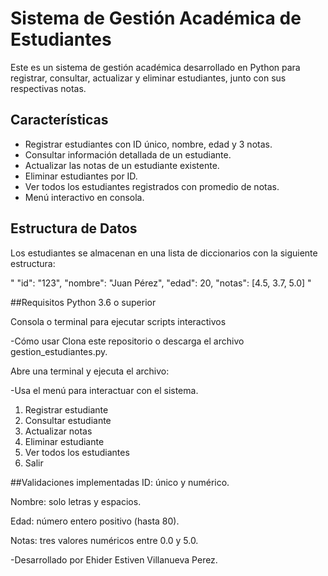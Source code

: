 # Sistema de Gestión Académica de Estudiantes

Este es un sistema de gestión académica desarrollado en Python para registrar, consultar, actualizar y eliminar estudiantes, junto con sus respectivas notas.

## Características

- Registrar estudiantes con ID único, nombre, edad y 3 notas.
- Consultar información detallada de un estudiante.
- Actualizar las notas de un estudiante existente.
- Eliminar estudiantes por ID.
- Ver todos los estudiantes registrados con promedio de notas.
- Menú interactivo en consola.

## Estructura de Datos

Los estudiantes se almacenan en una lista de diccionarios con la siguiente estructura:

"
  "id": "123",
  "nombre": "Juan Pérez",
  "edad": 20,
  "notas": [4.5, 3.7, 5.0]
"

##Requisitos
Python 3.6 o superior

Consola o terminal para ejecutar scripts interactivos

-Cómo usar
Clona este repositorio o descarga el archivo gestion_estudiantes.py.

Abre una terminal y ejecuta el archivo:

-Usa el menú para interactuar con el sistema.
1. Registrar estudiante
2. Consultar estudiante
3. Actualizar notas
4. Eliminar estudiante
5. Ver todos los estudiantes
6. Salir

##Validaciones implementadas
ID: único y numérico.

Nombre: solo letras y espacios.

Edad: número entero positivo (hasta 80).

Notas: tres valores numéricos entre 0.0 y 5.0.


-Desarrollado por Ehider Estiven Villanueva Perez.
